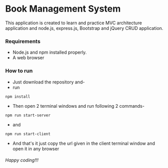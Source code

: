 # Book Management System
This application is created to learn and practice MVC architecture application and node.js, express.js, Bootstrap and jQuery CRUD application.

### Requirements
- Node.js and npm installed properly.
- A web browser

### How to run
- Just download the repository and-
- run
```
npm install
```
- Then open 2 terminal windows and run following 2 commands-
```
npm run start-server
```
- and
```
npm run start-client
```
- And that's it just copy the url given in the client terminal window and open it in any browser

###### Happy coding!!!